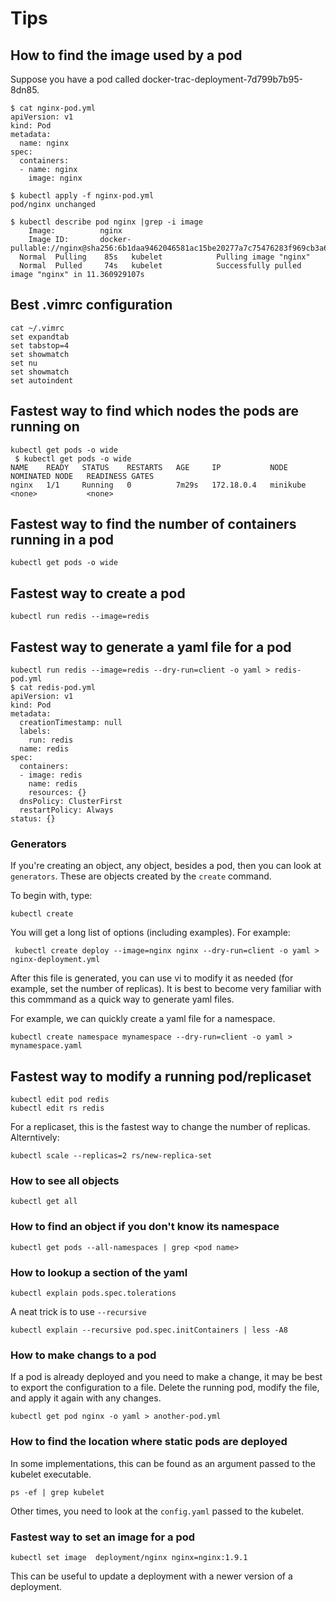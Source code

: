 # Tips

## How to find the image used by a pod

Suppose you have a pod called docker-trac-deployment-7d799b7b95-8dn85.

```
$ cat nginx-pod.yml
apiVersion: v1
kind: Pod
metadata:
  name: nginx
spec:
  containers:
  - name: nginx
    image: nginx

$ kubectl apply -f nginx-pod.yml
pod/nginx unchanged

$ kubectl describe pod nginx |grep -i image
    Image:          nginx
    Image ID:       docker-pullable://nginx@sha256:6b1daa9462046581ac15be20277a7c75476283f969cb3a61c8725ec38d3b01c3
  Normal  Pulling    85s   kubelet            Pulling image "nginx"
  Normal  Pulled     74s   kubelet            Successfully pulled image "nginx" in 11.360929107s
  ```

## Best .vimrc configuration

```
cat ~/.vimrc
set expandtab
set tabstop=4
set showmatch
set nu
set showmatch
set autoindent
```

## Fastest way to find which nodes the pods are running on

```
kubectl get pods -o wide
 $ kubectl get pods -o wide
NAME    READY   STATUS    RESTARTS   AGE     IP           NODE       NOMINATED NODE   READINESS GATES
nginx   1/1     Running   0          7m29s   172.18.0.4   minikube   <none>           <none>
```

## Fastest way to find the number of containers running in a pod

```
kubectl get pods -o wide
```

## Fastest way to create a pod

```
kubectl run redis --image=redis
```

## Fastest way to generate a yaml file for a pod

```
kubectl run redis --image=redis --dry-run=client -o yaml > redis-pod.yml
$ cat redis-pod.yml
apiVersion: v1
kind: Pod
metadata:
  creationTimestamp: null
  labels:
    run: redis
  name: redis
spec:
  containers:
  - image: redis
    name: redis
    resources: {}
  dnsPolicy: ClusterFirst
  restartPolicy: Always
status: {}
```

### Generators

If you're creating an object, any object, besides a pod, then you can look at `generators`. These are objects created by the `create` command.

To begin with, type:

```
kubectl create
```

You will get a long list of options (including examples). For example:


```
 kubectl create deploy --image=nginx nginx --dry-run=client -o yaml > nginx-deployment.yml
 ```

 After this file is generated, you can use vi to modify it as needed (for example, set the number of replicas). It is best to become very familiar with this commmand as a quick way to generate yaml files.

For example, we can quickly create a yaml file for a namespace.

```
kubectl create namespace mynamespace --dry-run=client -o yaml > mynamespace.yaml
```

## Fastest way to modify a running pod/replicaset

```
kubectl edit pod redis
kubectl edit rs redis
```

For a replicaset, this is the fastest way to change the number of replicas. Alterntively:

```
kubectl scale --replicas=2 rs/new-replica-set
```

### How to see all objects

```
kubectl get all
```

### How to find an object if you don't know its namespace

```
kubectl get pods --all-namespaces | grep <pod name>
```

### How to lookup a section of the yaml

```
kubectl explain pods.spec.tolerations
```

A neat trick is to use `--recursive`

```
kubectl explain --recursive pod.spec.initContainers | less -A8
```

### How to make changs to a pod

If a pod is already deployed and you need to make a change, it may be best to export the configuration to a file. Delete the running pod, modify the file, and apply it again with any changes.

```
kubectl get pod nginx -o yaml > another-pod.yml
```

### How to find the location where static pods are deployed

In some implementations, this can be found as an argument passed to the kubelet executable. 
```
ps -ef | grep kubelet
```

Other times, you need to look at the `config.yaml` passed to the kubelet.

### Fastest way to set an image for a pod

```
kubectl set image  deployment/nginx nginx=nginx:1.9.1
```

This can be useful to update a deployment with a newer version of a deployment. 

